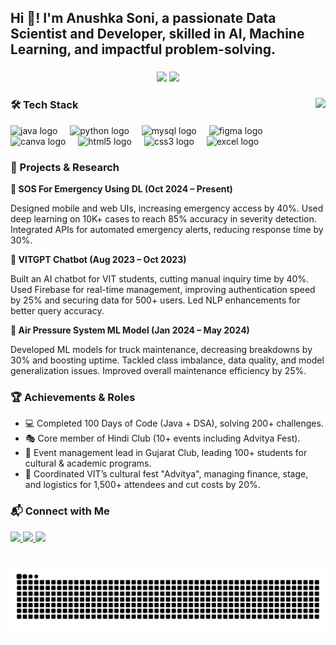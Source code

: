 <h2 align="left">Hi 👋! I'm Anushka Soni, a passionate Data Scientist and Developer, skilled in AI, Machine Learning, and impactful problem-solving.</h2>

###

<div align="center">
  <img src="https://github-readme-stats-sigma-five.vercel.app/api?username=anushkasoni22&show_icons=true&count_private=true&theme=dracula" height="150" />
  <img src="https://github-readme-stats-sigma-five.vercel.app/api/top-langs/?username=anushkasoni22&layout=compact&theme=dracula" height="150" />

</div>

###

<img align="right" height="150" src="https://i.imgflip.com/65efzo.gif" />

###

<h3>🛠️ Tech Stack</h3>

<div align="left">
  <img src="https://cdn.jsdelivr.net/gh/devicons/devicon/icons/java/java-original.svg" height="30" alt="java logo" />
  <img width="12" />
  <img src="https://cdn.jsdelivr.net/gh/devicons/devicon/icons/python/python-original.svg" height="30" alt="python logo" />
  <img width="12" />
  <img src="https://cdn.jsdelivr.net/gh/devicons/devicon/icons/mysql/mysql-original.svg" height="30" alt="mysql logo" />
  <img width="12" />
  <img src="https://cdn.jsdelivr.net/gh/devicons/devicon/icons/figma/figma-original.svg" height="30" alt="figma logo" />
  <img width="12" />
  <img src="https://cdn.jsdelivr.net/gh/devicons/devicon/icons/canva/canva-original.svg" height="30" alt="canva logo" />
  <img width="12" />
  <img src="https://cdn.jsdelivr.net/gh/devicons/devicon/icons/html5/html5-original.svg" height="30" alt="html5 logo" />
  <img width="12" />
  <img src="https://cdn.jsdelivr.net/gh/devicons/devicon/icons/css3/css3-original.svg" height="30" alt="css3 logo" />
  <img width="12" />
  <img src="https://img.icons8.com/external-flat-juicy-fish/30/000000/external-excel-office-flat-flat-juicy-fish.png" alt="excel logo" />
</div>

###

<h3>🚀 Projects & Research</h3>

<strong>🔧 SOS For Emergency Using DL (Oct 2024 – Present)</strong>
<p>Designed mobile and web UIs, increasing emergency access by 40%. Used deep learning on 10K+ cases to reach 85% accuracy in severity detection. Integrated APIs for automated emergency alerts, reducing response time by 30%.</p>

<strong>🤖 VITGPT Chatbot (Aug 2023 – Oct 2023)</strong>
<p>Built an AI chatbot for VIT students, cutting manual inquiry time by 40%. Used Firebase for real-time management, improving authentication speed by 25% and securing data for 500+ users. Led NLP enhancements for better query accuracy.</p>

<strong>🚚 Air Pressure System ML Model (Jan 2024 – May 2024)</strong>
<p>Developed ML models for truck maintenance, decreasing breakdowns by 30% and boosting uptime. Tackled class imbalance, data quality, and model generalization issues. Improved overall maintenance efficiency by 25%.</p>

###

<h3>🏆 Achievements & Roles</h3>

<ul>
  <li>💻 Completed 100 Days of Code (Java + DSA), solving 200+ challenges.</li>
  <li>🎭 Core member of Hindi Club (10+ events including Advitya Fest).</li>
  <li>🎉 Event management lead in Gujarat Club, leading 100+ students for cultural & academic programs.</li>
  <li>🎤 Coordinated VIT’s cultural fest "Advitya", managing finance, stage, and logistics for 1,500+ attendees and cut costs by 20%.</li>
</ul>

###

<h3>📬 Connect with Me</h3>

<div align="left">
  <a href="https://www.linkedin.com/in/anushka-soni-59589a215/">
    <img src="https://img.shields.io/badge/LinkedIn-Anushka%20Soni-blue?style=for-the-badge&logo=linkedin&logoColor=white" height="35" />
  </a>
  <a href="mailto:anushkasoni96526@gmail.com">
    <img src="https://img.shields.io/badge/Gmail-anushkasoni96526@gmail.com-D14836?style=for-the-badge&logo=gmail&logoColor=white" height="35" />
  </a>
  <a href="https://github.com/anushkasoni22">
    <img src="https://img.shields.io/badge/GitHub-anushkasoni22-black?style=for-the-badge&logo=github&logoColor=white" height="35" />
  </a>
</div>

###

<br clear="both" />

<!-- 🐍 Snake Animation -->
<img src="https://raw.githubusercontent.com/anushkasoni22/anushkasoni22/output/snake.svg" alt="Snake animation" />


